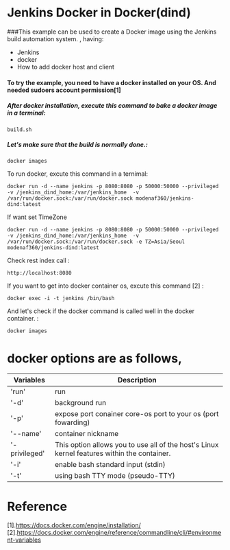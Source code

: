 Jenkins Docker in Docker(dind) 
===

###This example can be used to create a Docker image using the Jenkins build automation system. , having:

- Jenkins
- docker
- How to add docker host and client

 
#### To try the example, you need to have a docker installed on your OS. And needed sudoers account permission[1]


##### After docker installation, execute this command to bake a docker image in a terminal:
```console
build.sh
```

##### Let's make sure that the build is normally done.:  
```console
docker images
```

To run docker, excute this command in a ternimal:
```console
docker run -d --name jenkins -p 8080:8080 -p 50000:50000 --privileged -v /jenkins_dind_home:/var/jenkins_home  -v /var/run/docker.sock:/var/run/docker.sock modenaf360/jenkins-dind:latest
```

If want set TimeZone
```console
docker run -d --name jenkins -p 8080:8080 -p 50000:50000 --privileged -v /jenkins_dind_home:/var/jenkins_home  -v /var/run/docker.sock:/var/run/docker.sock -e TZ=Asia/Seoul modenaf360/jenkins-dind:latest
```

Check rest index call :
```console
http://localhost:8080
```

If you want to get into docker container os, excute this command [2] :
```console
docker exec -i -t jenkins /bin/bash
```

And let's check if the docker command is called well in the docker container.  :
```console
docker images
```

# docker options are as follows,

|Variables      |Description                                                   |
|---------------|--------------------------------------------------------------|
|'run'          |run                                                           |  
|'-d'           |background run                                                | 
|'-p'           |expose port conainer core-os port to your os (port fowarding) |
|'--name'       |container nickname                                            |
|'-privileged'  |This option allows you to use all of the host's Linux kernel features within the container.|                  
|'-i'           |enable bash standard input (stdin)                            |
|'-t'           |using bash TTY mode (pseudo-TTY)                              |


# Reference
[1].https://docs.docker.com/engine/installation/
[2].https://docs.docker.com/engine/reference/commandline/cli/#environment-variables


